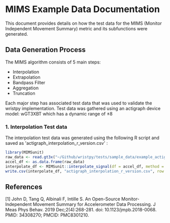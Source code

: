 # MIMS Example Data Documentation

This document provides details on how the test data for the MIMS (Monitor Independent Movement Summary) metric and its subfunctions were generated.


## Data Generation Process

The MIMS algorithm consists of 5 main steps:
* Interpolation
* Extrapolation
* Bandpass Filter
* Aggregation
* Truncation

Each major step has associated test data that was used to validate the wristpy implementation. Test data was gathered using an actigraph device model: wGT3XBT which has a dynamic range of 
±8

### 1. Interpolation Test data

The interpolation test data was generated using the following R script and saved as 'actigraph_interpolation_r_version.csv' :

```r
library(MIMSunit)
raw_data <- read.gt3x("~/Github/wristpy/tests/sample_data/example_actigraph.gt3x")
accel_df <- as.data.frame(raw_data)
interpolate_df <- MIMSunit::interpolate_signal(df = accel_df, method = "spline_natural", sr = 100)
write.csv(interpolate_df, "actigraph_interpolation_r_version.csv", row.names = FALSE)
```

## References
[1] John D, Tang Q, Albinali F, Intille S. An Open-Source Monitor-Independent Movement Summary for Accelerometer Data Processing. J Meas Phys Behav. 2019 Dec;2(4):268-281. doi: 10.1123/jmpb.2018-0068. PMID: 34308270; PMCID: PMC8301210.
